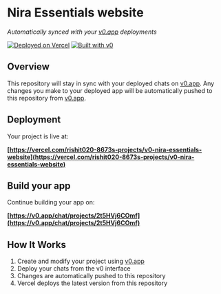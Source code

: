 # Nira Essentials website

*Automatically synced with your [v0.app](https://v0.app) deployments*

[![Deployed on Vercel](https://img.shields.io/badge/Deployed%20on-Vercel-black?style=for-the-badge&logo=vercel)](https://vercel.com/rishit020-8673s-projects/v0-nira-essentials-website)
[![Built with v0](https://img.shields.io/badge/Built%20with-v0.app-black?style=for-the-badge)](https://v0.app/chat/projects/2t5HVj6COmf)

## Overview

This repository will stay in sync with your deployed chats on [v0.app](https://v0.app).
Any changes you make to your deployed app will be automatically pushed to this repository from [v0.app](https://v0.app).

## Deployment

Your project is live at:

**[https://vercel.com/rishit020-8673s-projects/v0-nira-essentials-website](https://vercel.com/rishit020-8673s-projects/v0-nira-essentials-website)**

## Build your app

Continue building your app on:

**[https://v0.app/chat/projects/2t5HVj6COmf](https://v0.app/chat/projects/2t5HVj6COmf)**

## How It Works

1. Create and modify your project using [v0.app](https://v0.app)
2. Deploy your chats from the v0 interface
3. Changes are automatically pushed to this repository
4. Vercel deploys the latest version from this repository
